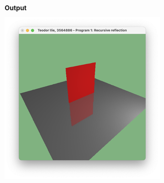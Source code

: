 ## Output
![](https://github.com/TeoIlie/COMP390-Computer-Graphics/blob/main/TME4_Program1/Program1.png)
